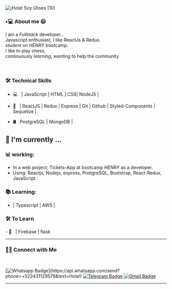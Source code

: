 ![¡Hola! Soy Ulises (10)](https://user-images.githubusercontent.com/31374870/162561273-55a2f2d4-a56c-4a5c-af03-9db4ad15026e.png)

<h3>•💻 About me 😃 </h3> 
   I am a <em>Fullstack</em> developer... 
  <br/> Javascript enthusiast, I like ReactJs & Redux. 
    <br/> <em>student</em> on HENRY bootcamp.
      <br/>
I like to play chess,
          <br/>
   continuously <em>learning</em>, wanting to help the community
  </samp>
  <br/>
  <br/>
  <br/>
  

### 🛠 Technical Skills
- 💻 &nbsp;  | JavaScript | HTML | CSS| NodeJS |

- 🔧 &nbsp;  | ReactJS | Redux | Express | Git | Github | Styled-Components | Sequelize |

- 🛢 &nbsp; PostgreSQL | MongoDB |

##  :calendar: I'm currently  ...

### :bar_chart: working:

 - In a web project; Tickets-App at bootcamp HENRY as a developer.
 - Using: Reactjs, Nodejs, express, PostgreSQL, Bootstrap, React-Redux, JavaScript
 
 ### :books: Learning:
 - | Typescript | AWS |

<h3>🛠 To Learn</h3>
- 🔧 &nbsp; | Firebase | flask

<hr>

<h3> 🤝🏻 Connect with Me </h3>

<br>



<p align="center">
<!--
<a href="https://www.linkedin.com/in/shivam-malpani-47a379198/"><img alt="LinkedIn" src="https://img.shields.io/badge/LinkedIn-Shivam%20Malpani-blue?style=flat-square&logo=linkedin"></a>
-->

<!--[![Linkedin Badge](https://img.shields.io/badge/-LinkedIn-blue?style=flat-square&logo=Linkedin&logoColor=white&link=https://www.linkedin.com/in/luiz-carlos-abbott-galvão-neto-21a93b148/)](https://www.linkedin.com/in/luiz-carlos-abbott-galvão-neto-21a93b148/)-->
[![Whatsapp Badge](https://img.shields.io/badge/-Whatsapp-4CA143?style=flat-square&labelColor=4CA143&logo=whatsapp&logoColor=white&link=https://api.whatsapp.com/send?phone=+522431129578&text=Olá!)](https://api.whatsapp.com/send?phone=+522431129578&text=Hola!)
[![Telegram Badge](https://img.shields.io/badge/-Telegram-1ca0f1?style=flat-square&labelColor=1ca0f1&logo=telegram&logoColor=white&link=https://t.me/UlisesOrea)](https://t.me/UlisesOrea)
[![Gmail Badge](https://img.shields.io/badge/-Gmail-c14438?style=flat-square&logo=Gmail&logoColor=white&link=mailto:j.ulisesorea@gmail.com)](mailto:j.ulisesorea@gmail.com)

</p>

<hr>



<!--
**UlisesOrea07/UlisesOrea07** is a ✨ _special_ ✨ repository because its `README.md` (this file) appears on your GitHub profile.


Here are some ideas to get you started:

- 🔭 I’m currently working on ...
- 🌱 I’m currently learning ...
- 👯 I’m looking to collaborate on ...
- 🤔 I’m looking for help with ...
- 💬 Ask me about ...
- 📫 How to reach me: ...
- 😄 Pronouns: ...
- ⚡ Fun fact: ...
-->
